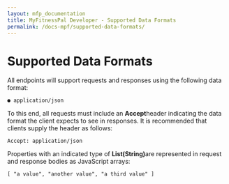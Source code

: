 ```yaml
---
layout: mfp_documentation
title: MyFitnessPal Developer - Supported Data Formats
permalink: /docs-mpf/supported-data-formats/
---
```


# Supported Data Formats

All endpoints will support requests and responses using the following data format:

    ● application/json

To this end, all requests must include an **Accept**​ header indicating the data format the client expects to see in 
responses. It is recommended that clients supply the header as follows:

    Accept: application/json

Properties with an indicated type of **​List(String)**​ are represented in request and response bodies as JavaScript arrays:
      
    [ "a value", "another value", "a third value" ]